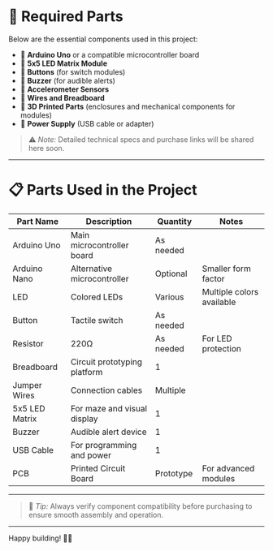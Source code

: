 # 🧩 Required Parts

Below are the essential components used in this project:

- 🔹 **Arduino Uno** or a compatible microcontroller board  
- 🔹 **5x5 LED Matrix Module**  
- 🔹 **Buttons** (for switch modules)  
- 🔹 **Buzzer** (for audible alerts)  
- 🔹 **Accelerometer Sensors**  
- 🔹 **Wires and Breadboard**  
- 🔹 **3D Printed Parts** (enclosures and mechanical components for modules)  
- 🔹 **Power Supply** (USB cable or adapter)  

> ⚠️ *Note:* Detailed technical specs and purchase links will be shared here soon.

---

# 📋 Parts Used in the Project

| Part Name        | Description                   | Quantity | Notes                    |
|------------------|------------------------------|----------|--------------------------|
| Arduino Uno      | Main microcontroller board    | As needed|                          |
| Arduino Nano     | Alternative microcontroller   | Optional | Smaller form factor      |
| LED              | Colored LEDs                  | Various  | Multiple colors available |
| Button           | Tactile switch                | As needed|                          |
| Resistor         | 220Ω                         | As needed| For LED protection        |
| Breadboard       | Circuit prototyping platform  | 1        |                          |
| Jumper Wires     | Connection cables             | Multiple |                          |
| 5x5 LED Matrix   | For maze and visual display  | 1        |                          |
| Buzzer           | Audible alert device          | 1        |                          |
| USB Cable        | For programming and power    | 1        |                          |
| PCB              | Printed Circuit Board         | Prototype| For advanced modules      |

---

> 🚀 *Tip:* Always verify component compatibility before purchasing to ensure smooth assembly and operation.

---

Happy building! 🔧🎉

